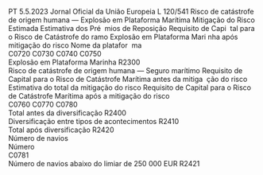 PT  5.5.2023 Jornal Oficial da União Europeia L 120/541
 Risco de catástrofe de origem humana — Explosão em Plataforma Marítima  Mitigação do Risco 
Estimada  Estimativa dos Pré ­
mios de Reposição  Requisito de Capi ­
tal para o Risco de 
Catástrofe do 
ramo Explosão em 
Plataforma Mari ­
nha após mitigação 
do risco  Nome da platafor ­
ma  
C0720  C0730  C0740  C0750  
Explosão em Plataforma Marinha  R2300  
Risco de catástrofe de origem humana — Seguro marítimo  Requisito de Capital para 
o Risco de Catástrofe 
Marítima antes da mitiga ­
ção do risco  Estimativa do total da 
mitigação do risco  Requisito de Capital para 
o Risco de Catástrofe 
Marítima após a mitigação 
do risco  
C0760  C0770  C0780  
Total antes da diversificação  R2400  
Diversificação entre tipos de acontecimentos  R2410  
Total após diversificação  R2420  
Número de navios  
Número  
C0781  
Número de navios abaixo do limiar de 250 000 EUR  R2421